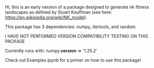 Hi, this is an early version of a package designed to generate nk fitness landscapes as defined by Stuart Kauffman (see here: https://en.wikipedia.org/wiki/NK_model). 

This package has 3 dependencies: numpy, itertools, and random.

I HAVE NOT PERFORMED VERSION COMPATIBILITY TESTING ON THIS PACKAGE
    
Currently runs with: numpy.__version__ => '1.25.2'
        
Check out Examples.ipynb for a primer on how to use this package!
        
    
